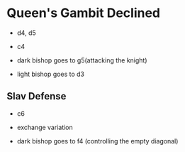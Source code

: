 # Queen's Gambit Declined

- d4, d5
- c4

- dark bishop goes to g5(attacking the knight)
- light bishop goes to d3

## Slav Defense

- c6
- exchange variation

- dark bishop goes to f4 (controlling the empty diagonal)
